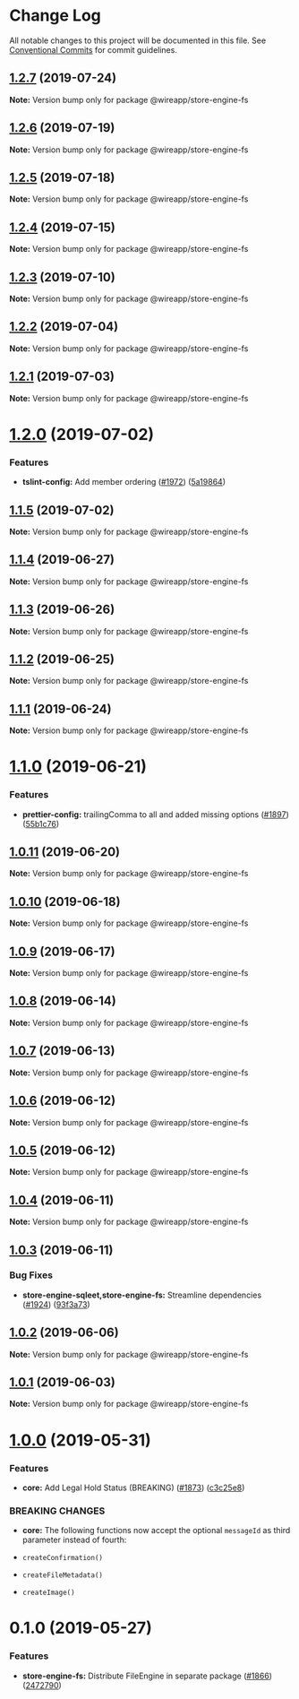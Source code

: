 # Change Log

All notable changes to this project will be documented in this file.
See [Conventional Commits](https://conventionalcommits.org) for commit guidelines.

## [1.2.7](https://github.com/wireapp/wire-web-packages/tree/master/packages/store-engine-fs/compare/@wireapp/store-engine-fs@1.2.6...@wireapp/store-engine-fs@1.2.7) (2019-07-24)

**Note:** Version bump only for package @wireapp/store-engine-fs





## [1.2.6](https://github.com/wireapp/wire-web-packages/tree/master/packages/store-engine-fs/compare/@wireapp/store-engine-fs@1.2.5...@wireapp/store-engine-fs@1.2.6) (2019-07-19)

**Note:** Version bump only for package @wireapp/store-engine-fs





## [1.2.5](https://github.com/wireapp/wire-web-packages/tree/master/packages/store-engine-fs/compare/@wireapp/store-engine-fs@1.2.4...@wireapp/store-engine-fs@1.2.5) (2019-07-18)

**Note:** Version bump only for package @wireapp/store-engine-fs





## [1.2.4](https://github.com/wireapp/wire-web-packages/tree/master/packages/store-engine-fs/compare/@wireapp/store-engine-fs@1.2.3...@wireapp/store-engine-fs@1.2.4) (2019-07-15)

**Note:** Version bump only for package @wireapp/store-engine-fs





## [1.2.3](https://github.com/wireapp/wire-web-packages/tree/master/packages/store-engine-fs/compare/@wireapp/store-engine-fs@1.2.2...@wireapp/store-engine-fs@1.2.3) (2019-07-10)

**Note:** Version bump only for package @wireapp/store-engine-fs





## [1.2.2](https://github.com/wireapp/wire-web-packages/tree/master/packages/store-engine-fs/compare/@wireapp/store-engine-fs@1.2.1...@wireapp/store-engine-fs@1.2.2) (2019-07-04)

**Note:** Version bump only for package @wireapp/store-engine-fs





## [1.2.1](https://github.com/wireapp/wire-web-packages/tree/master/packages/store-engine-fs/compare/@wireapp/store-engine-fs@1.2.0...@wireapp/store-engine-fs@1.2.1) (2019-07-03)

**Note:** Version bump only for package @wireapp/store-engine-fs





# [1.2.0](https://github.com/wireapp/wire-web-packages/tree/master/packages/store-engine-fs/compare/@wireapp/store-engine-fs@1.1.5...@wireapp/store-engine-fs@1.2.0) (2019-07-02)


### Features

* **tslint-config:** Add member ordering ([#1972](https://github.com/wireapp/wire-web-packages/tree/master/packages/store-engine-fs/issues/1972)) ([5a19864](https://github.com/wireapp/wire-web-packages/tree/master/packages/store-engine-fs/commit/5a19864))





## [1.1.5](https://github.com/wireapp/wire-web-packages/tree/master/packages/store-engine-fs/compare/@wireapp/store-engine-fs@1.1.4...@wireapp/store-engine-fs@1.1.5) (2019-07-02)

**Note:** Version bump only for package @wireapp/store-engine-fs





## [1.1.4](https://github.com/wireapp/wire-web-packages/tree/master/packages/store-engine-fs/compare/@wireapp/store-engine-fs@1.1.3...@wireapp/store-engine-fs@1.1.4) (2019-06-27)

**Note:** Version bump only for package @wireapp/store-engine-fs





## [1.1.3](https://github.com/wireapp/wire-web-packages/tree/master/packages/store-engine-fs/compare/@wireapp/store-engine-fs@1.1.2...@wireapp/store-engine-fs@1.1.3) (2019-06-26)

**Note:** Version bump only for package @wireapp/store-engine-fs





## [1.1.2](https://github.com/wireapp/wire-web-packages/tree/master/packages/store-engine-fs/compare/@wireapp/store-engine-fs@1.1.1...@wireapp/store-engine-fs@1.1.2) (2019-06-25)

**Note:** Version bump only for package @wireapp/store-engine-fs





## [1.1.1](https://github.com/wireapp/wire-web-packages/tree/master/packages/store-engine-fs/compare/@wireapp/store-engine-fs@1.1.0...@wireapp/store-engine-fs@1.1.1) (2019-06-24)

**Note:** Version bump only for package @wireapp/store-engine-fs





# [1.1.0](https://github.com/wireapp/wire-web-packages/tree/master/packages/store-engine-fs/compare/@wireapp/store-engine-fs@1.0.11...@wireapp/store-engine-fs@1.1.0) (2019-06-21)


### Features

* **prettier-config:** trailingComma to all and added missing options ([#1897](https://github.com/wireapp/wire-web-packages/tree/master/packages/store-engine-fs/issues/1897)) ([55b1c76](https://github.com/wireapp/wire-web-packages/tree/master/packages/store-engine-fs/commit/55b1c76))





## [1.0.11](https://github.com/wireapp/wire-web-packages/tree/master/packages/store-engine-fs/compare/@wireapp/store-engine-fs@1.0.10...@wireapp/store-engine-fs@1.0.11) (2019-06-20)

**Note:** Version bump only for package @wireapp/store-engine-fs





## [1.0.10](https://github.com/wireapp/wire-web-packages/tree/master/packages/store-engine-fs/compare/@wireapp/store-engine-fs@1.0.9...@wireapp/store-engine-fs@1.0.10) (2019-06-18)

**Note:** Version bump only for package @wireapp/store-engine-fs





## [1.0.9](https://github.com/wireapp/wire-web-packages/tree/master/packages/store-engine-fs/compare/@wireapp/store-engine-fs@1.0.8...@wireapp/store-engine-fs@1.0.9) (2019-06-17)

**Note:** Version bump only for package @wireapp/store-engine-fs





## [1.0.8](https://github.com/wireapp/wire-web-packages/tree/master/packages/store-engine-fs/compare/@wireapp/store-engine-fs@1.0.7...@wireapp/store-engine-fs@1.0.8) (2019-06-14)

**Note:** Version bump only for package @wireapp/store-engine-fs





## [1.0.7](https://github.com/wireapp/wire-web-packages/tree/master/packages/store-engine-fs/compare/@wireapp/store-engine-fs@1.0.6...@wireapp/store-engine-fs@1.0.7) (2019-06-13)

**Note:** Version bump only for package @wireapp/store-engine-fs





## [1.0.6](https://github.com/wireapp/wire-web-packages/tree/master/packages/store-engine-fs/compare/@wireapp/store-engine-fs@1.0.5...@wireapp/store-engine-fs@1.0.6) (2019-06-12)

**Note:** Version bump only for package @wireapp/store-engine-fs





## [1.0.5](https://github.com/wireapp/wire-web-packages/tree/master/packages/store-engine-fs/compare/@wireapp/store-engine-fs@1.0.4...@wireapp/store-engine-fs@1.0.5) (2019-06-12)

**Note:** Version bump only for package @wireapp/store-engine-fs





## [1.0.4](https://github.com/wireapp/wire-web-packages/tree/master/packages/store-engine-fs/compare/@wireapp/store-engine-fs@1.0.3...@wireapp/store-engine-fs@1.0.4) (2019-06-11)

**Note:** Version bump only for package @wireapp/store-engine-fs





## [1.0.3](https://github.com/wireapp/wire-web-packages/tree/master/packages/store-engine-fs/compare/@wireapp/store-engine-fs@1.0.2...@wireapp/store-engine-fs@1.0.3) (2019-06-11)


### Bug Fixes

* **store-engine-sqleet,store-engine-fs:** Streamline dependencies ([#1924](https://github.com/wireapp/wire-web-packages/tree/master/packages/store-engine-fs/issues/1924)) ([93f3a73](https://github.com/wireapp/wire-web-packages/tree/master/packages/store-engine-fs/commit/93f3a73))





## [1.0.2](https://github.com/wireapp/wire-web-packages/tree/master/packages/store-engine-fs/compare/@wireapp/store-engine-fs@1.0.1...@wireapp/store-engine-fs@1.0.2) (2019-06-06)

**Note:** Version bump only for package @wireapp/store-engine-fs





## [1.0.1](https://github.com/wireapp/wire-web-packages/tree/master/packages/store-engine-fs/compare/@wireapp/store-engine-fs@1.0.0...@wireapp/store-engine-fs@1.0.1) (2019-06-03)

**Note:** Version bump only for package @wireapp/store-engine-fs





# [1.0.0](https://github.com/wireapp/wire-web-packages/tree/master/packages/store-engine-fs/compare/@wireapp/store-engine-fs@0.1.0...@wireapp/store-engine-fs@1.0.0) (2019-05-31)


### Features

* **core:** Add Legal Hold Status (BREAKING) ([#1873](https://github.com/wireapp/wire-web-packages/tree/master/packages/store-engine-fs/issues/1873)) ([c3c25e8](https://github.com/wireapp/wire-web-packages/tree/master/packages/store-engine-fs/commit/c3c25e8))


### BREAKING CHANGES

* **core:** The following functions now accept the optional `messageId` as third parameter instead of fourth:

* `createConfirmation()`
* `createFileMetadata()`
* `createImage()`





# 0.1.0 (2019-05-27)


### Features

* **store-engine-fs:** Distribute FileEngine in separate package ([#1866](https://github.com/wireapp/wire-web-packages/tree/master/packages/store-engine-fs/issues/1866)) ([2472790](https://github.com/wireapp/wire-web-packages/tree/master/packages/store-engine-fs/commit/2472790))
